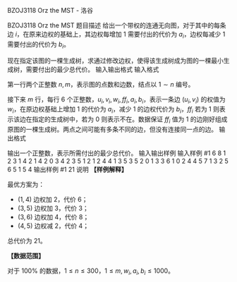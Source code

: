 



BZOJ3118 Orz the MST - 洛谷














BZOJ3118 Orz the MST
题目描述
给出一个带权的连通无向图，对于其中的每条边 $i$，在原来边权的基础上，其边权每增加 $1$ 需要付出的代价为 $a_i$，边权每减少 $1$ 需要付出的代价为 $b_i$。

现在指定该图的一棵生成树，求通过修改边权，使得该生成树成为图的一棵最小生成树，需要付出的最少总代价。
输入输出格式
输入格式

第一行两个正整数 $n,m$，表示图的点数和边数，结点以 $1\sim n$ 编号。

接下来 $m$ 行，每行 $6$ 个正整数，$u_i,v_i,w_i,\textit{ff}_i,a_i,b_i$，表示一条边 $(u_i,v_i)$ 的权值为 $w_i$，在原边权基础上增加 $1$ 的代价为 $a_i$，减少 $1$ 的边权代价为 $b_i$，$\textit{ff}_i$ 若为 $1$ 则表示该边在指定的生成树中，若为 $0$ 则表示不在。数据保证 $\textit{ff}_i$ 值为 $1$ 的边刚好组成原图的一棵生成树。两点之间可能有多条不同的边，但没有连接同一点的边。
输出格式

输出一个正整数，表示所需付出的最少总代价。
输入输出样例
输入样例 #1
6 8
1 2 3 1 4 2
1 4 2 0 3 4
2 3 5 1 2 1
2 4 4 1 3 5
3 5 2 0 1 3
3 6 1 0 2 4
4 5 7 1 3 2
5 6 5 1 5 4
输出样例 #1
21
说明
**【样例解释】**

最优方案为：
- $(1,4)$ 边权加 $2$，代价 $6$；
- $(3,5)$ 边权加 $3$，代价 $3$；
- $(3,6)$ 边权加 $4$，代价 $8$；
- $(4,5)$ 边权减 $2$，代价 $4$；

总代价为 $21$。

**【数据范围】**

对于 $100\%$ 的数据，$1\leq n\leq 300$，$1\leq m,w_i,a_i,b_i\leq 1000$。






